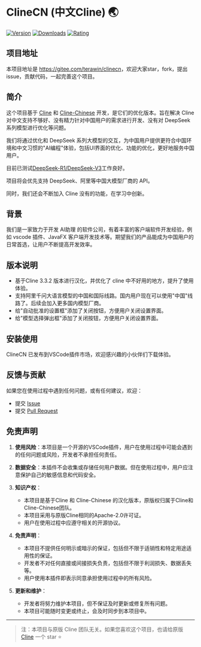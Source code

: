 # ClineCN (中文Cline) 🌏

[![Version](https://img.shields.io/visual-studio-marketplace/v/TeraWinCN.clinecn)](https://marketplace.visualstudio.com/items?itemName=TeraWinCN.clinecn)
[![Downloads](https://img.shields.io/visual-studio-marketplace/d/TeraWinCN.clinecn)](https://marketplace.visualstudio.com/items?itemName=TeraWinCN.clinecn)
[![Rating](https://img.shields.io/visual-studio-marketplace/r/TeraWinCN.clinecn)](https://marketplace.visualstudio.com/items?itemName=TeraWinCN.clinecn)

## 项目地址

本项目地址是 <https://gitee.com/terawin/clinecn>，欢迎大家star，fork，提出issue，贡献代码，一起完善这个项目。

## 简介

这个项目基于 [Cline](https://github.com/cline/cline) 和 [Cline-Chinese](https://github.com/HybridTalentComputing/cline-chinese) 开发，是它们的优化版本。旨在解决 Cline 对中文支持不够好、没有精力针对中国用户的需求进行开发、没有对 DeepSeek 系列模型进行优化等问题。

我们将通过优化和 DeepSeek 系列大模型的交互，为中国用户提供更符合中国环境和中文习惯的"AI编程"体验，包括UI界面的优化、功能的优化，更好地服务中国用户。

目前已测试[DeepSeek-R1/DeepSeek-V3](https://github.com/deepseek-ai/DeepSeek-R1)工作良好。

项目将会优先支持 DeepSeek、阿里等中国大模型厂商的 API。

同时，我们还会不断加入 Cline 没有的功能，在学习中创新。

## 背景

我们是一家致力于开发 AI助理 的软件公司，有着丰富的客户端软件开发经验，例如 vscode 插件、JavaFX 客户端开发技术等。期望我们的产品能成为中国用户的日常首选，让用户不断提高开发效率。

## 版本说明

- 基于Cline 3.3.2 版本进行汉化，并优化了 cline 中不好用的地方，提升了使用体验。
- 支持阿里千问大语言模型的中国和国际线路。国内用户现在可以使用"中国"线路了。后续会加入更多国内模型厂商。
- 给"自动批准的设置框"添加了关闭按钮，方便用户关闭设置界面。
- 给"模型选择弹出框"添加了关闭按钮，方便用户关闭设置界面。

## 安装使用

ClineCN 已发布到VSCode插件市场，欢迎感兴趣的小伙伴们下载体验。

## 反馈与贡献

如果您在使用过程中遇到任何问题，或有任何建议，欢迎：

- 提交 [Issue](https://gitee.com/terawin/clinecn/issues)
- 提交 [Pull Request](https://gitee.com/terawin/clinecn/pulls)

## 免责声明

1. **使用风险**：本项目是一个开源的VSCode插件，用户在使用过程中可能会遇到的任何问题或风险，开发者不承担任何责任。

2. **数据安全**：本插件不会收集或存储任何用户数据。但在使用过程中，用户应注意保护自己的敏感信息和代码安全。

3. **知识产权**：
   - 本项目是基于Cline 和 Cline-Chinese 的汉化版本，原版权归属于Cline和Cline-Chinese团队。
   - 本项目采用与原版Cline相同的Apache-2.0许可证。
   - 用户在使用过程中应遵守相关的开源协议。

4. **免责声明**：
   - 本项目不提供任何明示或暗示的保证，包括但不限于适销性和特定用途适用性的保证。
   - 开发者不对任何直接或间接损失负责，包括但不限于利润损失、数据丢失等。
   - 用户使用本插件即表示同意承担使用过程中的所有风险。

5. **更新和维护**：
   - 开发者将努力维护本项目，但不保证及时更新或修复所有问题。
   - 本项目可能随时变更或终止，会及时同步到本项目中。

---

> 注：本项目与原版 Cline 团队无关。如果您喜欢这个项目，也请给原版 [Cline](https://github.com/cline/cline) 一个 star ⭐️
